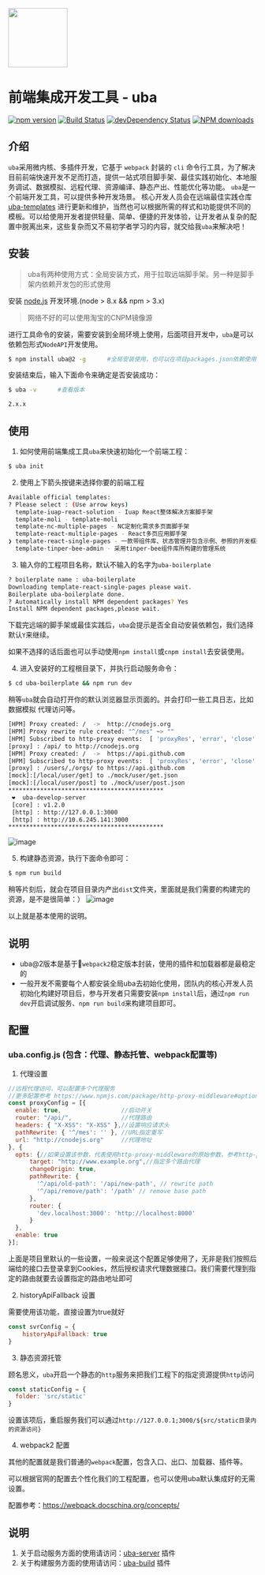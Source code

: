 <img src="http://tinper.org/assets/images/uba.png" width="120" />

# 前端集成开发工具 - uba

[![npm version](https://img.shields.io/npm/v/uba.svg)](https://www.npmjs.com/package/uba)
[![Build Status](https://img.shields.io/travis/iuap-design/tinper-uba/master.svg)](https://travis-ci.org/iuap-design/tinper-uba)
[![devDependency Status](https://img.shields.io/david/dev/iuap-design/tinper-uba.svg)](https://david-dm.org/iuap-design/tinper-uba#info=devDependencies)
[![NPM downloads](http://img.shields.io/npm/dm/uba.svg?style=flat)](https://npmjs.org/package/uba)

## 介绍

`uba`采用微内核、多插件开发，它基于 `webpack` 封装的 `cli` 命令行工具，为了解决目前前端快速开发不足而打造，提供一站式项目脚手架、最佳实践初始化、本地服务调试、数据模拟、远程代理、资源编译、静态产出、性能优化等功能。 `uba`是一个前端开发工具，可以提供多种开发场景。 核心开发人员会在远端最佳实践仓库 [uba-templates](https://github.com/uba-templates) 进行更新和维护，当然也可以根据所需的样式和功能提供不同的模板。可以给使用开发者提供轻量、简单、便捷的开发体验，让开发者从复杂的配置中脱离出来，这些复杂而又不易初学者学习的内容，就交给我`uba`来解决吧！

## 安装

> uba有两种使用方式：全局安装方式，用于拉取远端脚手架。另一种是脚手架内依赖开发包的形式使用

安装 [node.js](https://nodejs.org) 开发环境.(node > 8.x && npm > 3.x)

> 网络不好的可以使用淘宝的CNPM镜像源

进行工具命令的安装，需要安装到全局环境上使用，后面项目开发中，`uba`是可以依赖包形式`NodeAPI`开发使用。
```bash
$ npm install uba@2 -g      #全局安装使用，也可以在项目packages.json依赖使用
```
安装结束后，输入下面命令来确定是否安装成功：
```bash
$ uba -v      #查看版本
```

```bash
2.x.x
```

## 使用

1. 如何使用前端集成工具`uba`来快速初始化一个前端工程：

```bash
$ uba init
```
2. 使用上下箭头按键来选择你要的前端工程

```bash
Available official templates:
? Please select : (Use arrow keys)
  template-iuap-react-solution - Iuap React整体解决方案脚手架
  template-moli - template-moli
  template-nc-multiple-pages - NC定制化需求多页面脚手架
  template-react-multiple-pages - React多页应用脚手架
❯ template-react-single-pages - 一款带组件库、状态管理并包含示例、参照的开发框架
  template-tinper-bee-admin - 采用tinper-bee组件库所构建的管理系统
```


3. 输入你的工程项目名称，默认不输入的名字为`uba-boilerplate`

```bash
? boilerplate name : uba-boilerplate
Downloading template-react-single-pages please wait.
Boilerplate uba-boilerplate done.
? Automatically install NPM dependent packages? Yes
Install NPM dependent packages,please wait.
```

下载完远端的脚手架或最佳实践后，`uba`会提示是否全自动安装依赖包，我们选择默认`Y`来继续。

如果不选择的话后面也可以手动使用`npm install`或`cnpm install`去安装使用。

4. 进入安装好的工程根目录下，并执行启动服务命令：

```bash
$ cd uba-boilerplate && npm run dev
```

稍等`uba`就会自动打开你的默认浏览器显示页面的。并会打印一些工具日志，比如 数据模拟 代理访问等。

```bash
[HPM] Proxy created: /  ->  http://cnodejs.org
[HPM] Proxy rewrite rule created: "^/mes" ~> ""
[HPM] Subscribed to http-proxy events:  [ 'proxyRes', 'error', 'close' ]
[proxy] : /api/ to http://cnodejs.org
[HPM] Proxy created: /  ->  https://api.github.com
[HPM] Subscribed to http-proxy events:  [ 'proxyRes', 'error', 'close' ]
[proxy] : /users/,/orgs/ to https://api.github.com
[mock]:[/local/user/get] to ./mock/user/get.json
[mock]:[/local/user/post] to ./mock/user/post.json
********************************************
 ❤️  uba-develop-server
 [core] : v1.2.0
 [http] : http://127.0.0.1:3000
 [http] : http://10.6.245.141:3000
********************************************
```
![image](https://user-images.githubusercontent.com/3817644/44698087-1e5aca80-aab1-11e8-864d-53e4d587caad.png)

5. 构建静态资源，执行下面命令即可：

```bash
$ npm run build
```
稍等片刻后，就会在项目目录内产出`dist`文件夹，里面就是我们需要的构建完的资源，是不是很简单：）
![image](https://user-images.githubusercontent.com/3817644/44701090-77c9f600-aabf-11e8-8d7a-98e3edc508e4.png)

以上就是基本使用的说明。


## 说明

- uba@2版本是基于`webpack2`稳定版本封装，使用的插件和加载器都是最稳定的
- 一般开发不需要每个人都安装全局uba去初始化使用，团队内的核心开发人员初始化构建好项目后，参与开发者只需要安装`npm install`后，通过`npm run dev`开启调试服务、`npm run build`来构建项目即可。

## 配置

### uba.config.js (包含：代理、静态托管、webpack配置等)

1. 代理设置
```js
//远程代理访问，可以配置多个代理服务
//更多配置参考 https://www.npmjs.com/package/http-proxy-middleware#options
const proxyConfig = [{
  enable: true,                 //启动开关
  router: "/api/",              //代理路由
  headers: { "X-XSS": "X-XSS" },//设置响应请求头
  pathRewrite: { '^/mes': '' }, //URL指定重写
  url: "http://cnodejs.org"     //代理地址
}, {
  opts: {//如果设置该参数，代表使用http-proxy-middleware的原始参数，参考http-proxy-middleware的options
      target: "http://www.example.org",//指定多个路由代理
      changeOrigin: true,
      pathRewrite: {
        '^/api/old-path': '/api/new-path', // rewrite path
        '^/api/remove/path': '/path' // remove base path
      },
      router: {
        'dev.localhost:3000': 'http://localhost:8000'
      }
  },
  enable: true
}];
```
上面是项目里默认的一些设置，一般来说这个配置足够使用了，无非是我们按照后端给的接口去登录拿到Cookies，然后授权请求代理数据接口。我们需要代理到指定的路由就要去设置指定的路由地址即可


2. historyApiFallback 设置

需要使用该功能，直接设置为true就好
```js
const svrConfig = {
    historyApiFallback: true
}
```

3. 静态资源托管

顾名思义，`uba`开启一个静态的`http`服务来把我们工程下的指定资源提供`http`访问

```js
const staticConfig = {
  folder: 'src/static'
}
```
设置该项后，重启服务我们可以通过`http://127.0.0.1;3000/${src/static目录内的资源访问}`

4. webpack2 配置

其他的配置就是我们普通的`webpack`配置，包含入口、出口、加载器、插件等。

可以根据官网的配置去个性化我们的工程配置，也可以使用uba默认集成好的无需设置。

配置参考：https://webpack.docschina.org/concepts/

## 说明

1. 关于启动服务方面的使用请访问：[uba-server](https://github.com/tinper-uba/uba-server/blob/webpack2/README.md) 插件
2. 关于构建服务方面的使用请访问：[uba-build](https://github.com/tinper-uba/uba-build/blob/webpack2/README.md) 插件